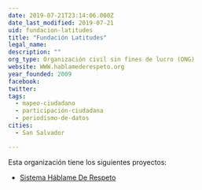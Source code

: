 ```yaml
---
date: 2019-07-21T23:14:06.000Z
date_last_modified: 2019-07-21
uid: fundacion-latitudes
title: "Fundación Latitudes"
legal_name: 
description: ""
org_type: Organización civil sin fines de lucro (ONG)
website: WWW.hablamederespeto.org
year_founded: 2009
facebook: 
twitter: 
tags:
  - mapeo-ciudadano
  - participación-ciudadana
  - periodismo-de-datos
cities: 
  - San Salvador

---
```


Esta organización tiene los siguientes proyectos:

- [Sistema Háblame De Respeto](/proyectos/sistema-hablame-de-respeto)
